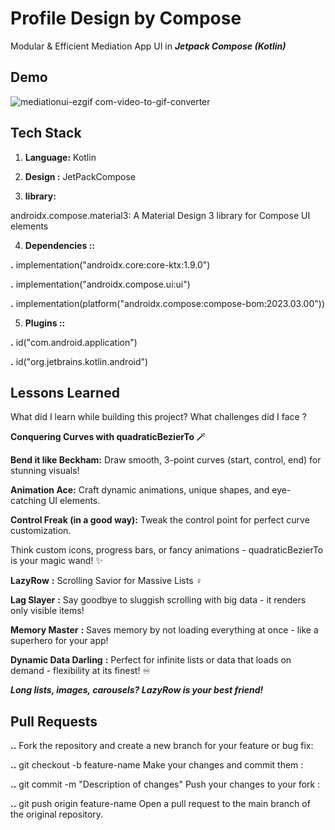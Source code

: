 
#  Profile Design  by  **Compose**

Modular & Efficient Mediation App UI in ***Jetpack Compose (Kotlin)***
## Demo



![mediationui-ezgif com-video-to-gif-converter](https://github.com/Kota-Kun22/Mediation_App_UI/assets/68362699/3644a683-d2c6-4690-b1f7-1f8e87b11faf)




## Tech Stack

1. **Language:** Kotlin

2. **Design :** JetPackCompose

3. **library:** 

androidx.compose.material3: A Material Design 3 library for Compose UI elements


4. **Dependencies ::**

**.**  implementation("androidx.core:core-ktx:1.9.0")

**.**  implementation("androidx.compose.ui:ui")

**.**  implementation(platform("androidx.compose:compose-bom:2023.03.00"))


5. **Plugins ::**

**.**  id("com.android.application")

**.**  id("org.jetbrains.kotlin.android")





## Lessons Learned

What did I learn while building this project? What challenges did I face ?

**Conquering Curves with quadraticBezierTo 🪄**

**Bend it like Beckham:**
 Draw smooth, 3-point curves (start, control, end) for stunning visuals!

**Animation Ace:**
 Craft dynamic animations, unique shapes, and eye-catching UI elements.

**Control Freak (in a good way):**
 Tweak the control point for perfect curve customization. ️

Think custom icons, progress bars, or fancy animations - quadraticBezierTo is your magic wand! ✨

**LazyRow** **:**
Scrolling Savior for Massive Lists ‍♀️

**Lag Slayer** **:**
Say goodbye to sluggish scrolling with big data - it renders only visible items!

**Memory Master** **:** 
Saves memory by not loading everything at once - like a superhero for your app! ️

**Dynamic Data Darling** **:** 
Perfect for infinite lists or data that loads on demand - flexibility at its finest! ♾️

***Long lists, images, carousels? LazyRow is your best friend!***
## Pull Requests

**..** Fork the repository and create a new branch for your feature or bug fix:

**..** git checkout -b  feature-name Make your changes and commit them :

**..** git commit -m  "Description of changes" Push your changes to your fork :

**..** git push origin feature-name Open a pull request to the main branch of the original repository.